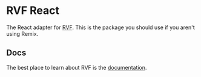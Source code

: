 # RVF React

The React adapter for [RVF](https://github.com/airjp73/remix-validated-form).
This is the package you should use if you aren't using Remix.

## Docs

The best place to learn about RVF is the [documentation](https://rvf-js.io).
